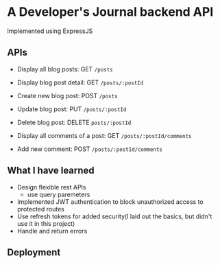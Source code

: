 # A Developer's Journal backend API
Implemented using ExpressJS

## APIs
* Display all blog posts: GET `/posts`
* Display blog post detail: GET `/posts/:postId`
* Create new blog post: POST `/posts`
* Update blog post: PUT `/posts/:postId`
* Delete blog post: DELETE `posts/:postId`

* Display all comments of a post: GET `/posts/:postId/comments`
* Add new comment: POST `/posts/:postId/comments`

## What I have learned
* Design flexible rest APIs
  - use query paremeters
* Implemented JWT authentication to block unauthorized access to protected routes
* Use refresh tokens for added security(I laid out the basics, but didn't use it in this project)
* Handle and return errors

## Deployment